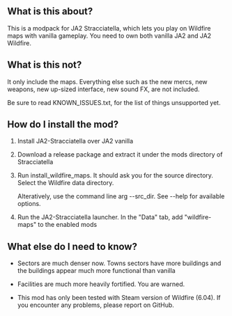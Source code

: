 ## What is this about?

This is a modpack for JA2 Stracciatella, which lets you play on Wildfire maps with vanilla gameplay. You need to own both vanilla JA2 and JA2 Wildfire.


## What is this not?

It only include the maps. Everything else such as the new mercs, new weapons, new up-sized interface, new sound FX, are not included.

Be sure to read KNOWN_ISSUES.txt, for the list of things unsupported yet.


## How do I install the mod?

1. Install JA2-Stracciatella over JA2 vanilla

2. Download a release package and extract it under the mods directory of Stracciatella

3. Run install_wildfire_maps. It should ask you for the source directory. Select the Wildfire data directory.

   Alteratively, use the command line arg --src_dir. See --help for available options.

4. Run the JA2-Stracciatella launcher. In the "Data" tab, add "wildfire-maps" to the enabled mods


## What else do I need to know?

- Sectors are much denser now. Towns sectors have more buildings and the buildings appear much more functional than vanilla

- Facilities are much more heavily fortified. You are warned.

- This mod has only been tested with Steam version of Wildfire (6.04). If you encounter any problems, please report on GitHub.
